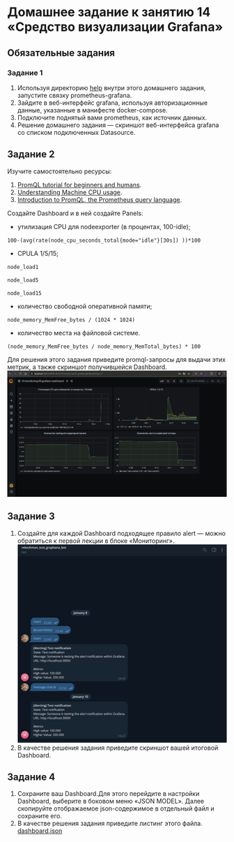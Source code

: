 # Домашнее задание к занятию 14 «Средство визуализации Grafana»

## Обязательные задания

### Задание 1

1. Используя директорию [help](./help) внутри этого домашнего задания, запустите связку prometheus-grafana.
1. Зайдите в веб-интерфейс grafana, используя авторизационные данные, указанные в манифесте docker-compose.
1. Подключите поднятый вами prometheus, как источник данных.
1. Решение домашнего задания — скриншот веб-интерфейса grafana со списком подключенных Datasource.

## Задание 2

Изучите самостоятельно ресурсы:

1. [PromQL tutorial for beginners and humans](https://valyala.medium.com/promql-tutorial-for-beginners-9ab455142085).
1. [Understanding Machine CPU usage](https://www.robustperception.io/understanding-machine-cpu-usage).
1. [Introduction to PromQL, the Prometheus query language](https://grafana.com/blog/2020/02/04/introduction-to-promql-the-prometheus-query-language/).

Создайте Dashboard и в ней создайте Panels:

- утилизация CPU для nodeexporter (в процентах, 100-idle);
```promql
100-(avg(rate(node_cpu_seconds_total{mode="idle"}[30s]) ))*100
```

- CPULA 1/5/15;
```promql
node_load1
```
```promql
node_load5
```
```promql
node_load15
```

- количество свободной оперативной памяти;
```promql
node_memory_MemFree_bytes / (1024 * 1024)
```

- количество места на файловой системе.
```promql
(node_memory_MemFree_bytes / node_memory_MemTotal_bytes) * 100
```

Для решения этого задания приведите promql-запросы для выдачи этих метрик, а также скриншот получившейся Dashboard.
![alt text](image-1.png)

## Задание 3

1. Создайте для каждой Dashboard подходящее правило alert — можно обратиться к первой лекции в блоке «Мониторинг».
![alt text](image-2.png)
1. В качестве решения задания приведите скриншот вашей итоговой Dashboard.

## Задание 4

1. Сохраните ваш Dashboard.Для этого перейдите в настройки Dashboard, выберите в боковом меню «JSON MODEL». Далее скопируйте отображаемое json-содержимое в отдельный файл и сохраните его.
1. В качестве решения задания приведите листинг этого файла.
[dashboard.json](./dashboard.json)
